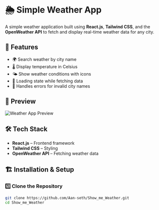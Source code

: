 # 🌦️ Simple Weather App

A simple weather application built using **React.js**, **Tailwind CSS**, and the **OpenWeather API** to fetch and display real-time weather data for any city.

## 🚀 Features
- 🌍 Search weather by city name
- 🌡️ Display temperature in Celsius
- 🌤️ Show weather conditions with icons
- 🔄 Loading state while fetching data
- 🚨 Handles errors for invalid city names

## 📸 Preview
![Weather App Preview](https://via.placeholder.com/800x400.png?text=Weather+App+Preview)

## 🛠️ Tech Stack
- **React.js** – Frontend framework
- **Tailwind CSS** – Styling
- **OpenWeather API** – Fetching weather data

## 🏗️ Installation & Setup

### 1️⃣ Clone the Repository
```sh
git clone https://github.com/Aan-seth/Show_me_Weather.git
cd Show_me_Weather

